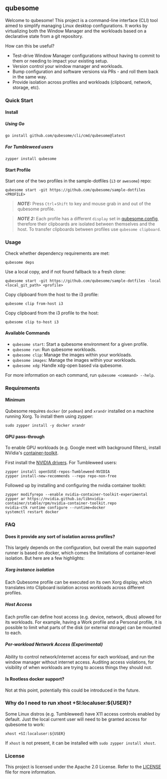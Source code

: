 ## qubesome

Welcome to qubesome! This project is a command-line interface (CLI) tool aimed
to simplify managing Linux desktop configurations. It works by virtualizing
both the Window Manager and the workloads based on a declarative state from
a git repository.

How can this be useful?

- Test-drive Window Manager configurations without having to commit to them
or needing to impact your existing setup.
- Version control your window manager and workloads.
- Bump configuration and software versions via PRs - and roll them back in
the same way.
- Provide isolation across profiles and workloads (clipboard, network,
storage, etc).

### Quick Start
#### Install
##### Using Go
```
go install github.com/qubesome/cli/cmd/qubesome@latest
```

##### For Tumbleweed users
```
zypper install qubesome
```

#### Start Profile

Start one of the two profiles in the sample-dotfiles (`i3` or `awesome`) repo:
```
qubesome start -git https://github.com/qubesome/sample-dotfiles <PROFILE>
```

> **_NOTE:_** Press `Ctrl`+`Shift` to key and mouse grab in and out of
the qubesome profile.

> **_NOTE 2:_** Each profile has a different `display` set in [qubesome.config](qubesome.config),
therefore their clipboards are isolated between themselves and the host.
To transfer clipboards between profiles use `qubesome clipboard`.

### Usage

Check whether dependency requirements are met:
```
qubesome deps
```

Use a local copy, and if not found fallback to a fresh clone:
```
qubesome start -git https://github.com/qubesome/sample-dotfiles -local <local_git_path> <profile>
```

Copy clipboard from the host to the i3 profile:
```
qubesome clip from-host i3
```

Copy clipboard from the i3 profile to the host:
```
qubesome clip to-host i3
```

#### Available Commands

- `qubesome start`: Start a qubesome environment for a given profile.
- `qubesome run`: Run qubesome workloads.
- `qubesome clip`: Manage the images within your workloads.
- `qubesome images`: Manage the images within your workloads.
- `qubesome xdg`: Handle xdg-open based via qubesome.

For more information on each command, run `qubesome <command> --help`.


### Requirements

#### Minimum

Qubesome requires `docker` (or `podman`) and `xrandr` installed on a machine
running Xorg. To install them using zypper:
```
sudo zypper install -y docker xrandr
```

#### GPU pass-through

To enable GPU workloads (e.g. Google meet with background filters),
install NVidia's [container-toolkit].

First install the [NVIDIA drivers]. For Tumbleweed users:
```
zypper install openSUSE-repos-Tumbleweed-NVIDIA
zypper install-new-recommends --repo repo-non-free
```

Followed up by installing and configuring the nvidia container toolkit:
```
zypper modifyrepo --enable nvidia-container-toolkit-experimental
zypper ar https://nvidia.github.io/libnvidia-container/stable/rpm/nvidia-container-toolkit.repo
nvidia-ctk runtime configure --runtime=docker
systemctl restart docker
```

[NVIDIA drivers]: https://en.opensuse.org/SDB:NVIDIA_drivers
[container-toolkit]: https://docs.nvidia.com/datacenter/cloud-native/container-toolkit/latest/install-guide.html#installing-with-zypper

### FAQ

#### Does it provide any sort of isolation across profiles?
This largely depends on the configuration, but overall the main supported runner
is based on docker, which comes the limitations of container-level isolation.
But here are a few highlights:

##### Xorg instance isolation
Each Qubesome profile can be executed on its own Xorg display, which
translates into Clipboard isolation across workloads across different
profiles.

##### Host Access
Each profile can define host access (e.g. device, network, dbus) allowed for
its workloads. For example, having a Work profile and a Personal profile, it
is possible to limit what parts of the disk (or external storage) can be mounted
to each.

##### Per-workload Network Access (Experimental)
Ability to control network/internet access for each workload, and run the window
manager without internet access. Auditing access violations, for visibility of when
workloads are trying to access things they should not.

#### Is Rootless docker support?
Not at this point, potentially this could be introduced in the future.

### Why do I need to run xhost +SI:localuser:${USER}?
Some Linux distros (e.g. Tumbleweed) have X11 access controls enabled
by default. Just the local current user will need to be granted access
for qubesome to work:
```
xhost +SI:localuser:${USER}
```

If `xhost` is not present, it can be installed with `sudo zypper install xhost`.

### License
This project is licensed under the Apache 2.0 License. Refer to the [LICENSE](LICENSE)
file for more information.
